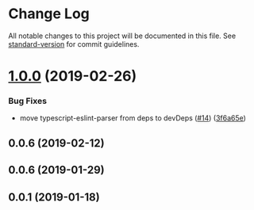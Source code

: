 # Change Log

All notable changes to this project will be documented in this file. See [standard-version](https://github.com/conventional-changelog/standard-version) for commit guidelines.

<a name="1.0.0"></a>
# [1.0.0](https://github.com/kintone/dts-gen/compare/v0.0.6...v1.0.0) (2019-02-26)


### Bug Fixes

* move typescript-eslint-parser from deps to devDeps ([#14](https://github.com/kintone/dts-gen/issues/14)) ([3f6a65e](https://github.com/kintone/dts-gen/commit/3f6a65e))



<a name="0.0.6"></a>
## 0.0.6 (2019-02-12)



<a name="0.0.6"></a>
## 0.0.6 (2019-01-29)



<a name="0.0.1"></a>
## 0.0.1 (2019-01-18)

